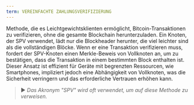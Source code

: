 ```yaml
---
term: VEREINFACHTE ZAHLUNGSVERIFIZIERUNG
---
```


Methode, die es Leichtgewichtsklienten ermöglicht, Bitcoin-Transaktionen zu verifizieren, ohne die gesamte Blockchain herunterzuladen. Ein Knoten, der SPV verwendet, lädt nur die Blockheader herunter, die viel leichter sind als die vollständigen Blöcke. Wenn er eine Transaktion verifizieren muss, fordert der SPV-Knoten einen Merkle-Beweis von Vollknoten an, um zu bestätigen, dass die Transaktion in einem bestimmten Block enthalten ist. Dieser Ansatz ist effizient für Geräte mit begrenzten Ressourcen, wie Smartphones, impliziert jedoch eine Abhängigkeit von Vollknoten, was die Sicherheit verringern und das erforderliche Vertrauen erhöhen kann.

> ► *Das Akronym "SPV" wird oft verwendet, um auf diese Methode zu verweisen.*